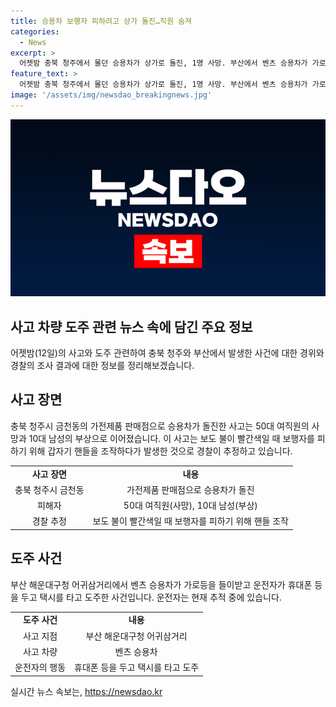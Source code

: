 ```yaml
---
title: 승용차 보행자 피하려고 상가 돌진…직원 숨져
categories:
  - News
excerpt: >
  어젯밤 충북 청주에서 몰던 승용차가 상가로 돌진, 1명 사망. 부산에서 벤츠 승용차가 가로등을 들이받고 운전자는 택시로 도주. 1명 사망, 추적 중. 사고 경위는 파악 중. (150자)
feature_text: >
  어젯밤 충북 청주에서 몰던 승용차가 상가로 돌진, 1명 사망. 부산에서 벤츠 승용차가 가로등을 들이받고 운전자는 택시로 도주. 1명 사망, 추적 중. 사고 경위는 파악 중. (150자)
image: '/assets/img/newsdao_breakingnews.jpg'
---
```


<p><img src="/assets/img/newsdao_breakingnews.jpg" alt="flaretime 속보" /></p>

<h2 data-ke-size="size26">사고 차량 도주 관련 뉴스 속에 담긴 주요 정보</h2>

<p data-ke-size="size16">어젯밤(12일)의 사고와 도주 관련하여 충북 청주와 부산에서 발생한 사건에 대한 경위와 경찰의 조사 결과에 대한 정보를 정리해보겠습니다.</p>

<h2 data-ke-size="size24">사고 장면</h2>

<p data-ke-size="size16">충북 청주시 금천동의 가전제품 판매점으로 승용차가 돌진한 사고는 50대 여직원의 사망과 10대 남성의 부상으로 이어졌습니다. 이 사고는 보도 불이 빨간색일 때 보행자를 피하기 위해 갑자기 핸들을 조작하다가 발생한 것으로 경찰이 추정하고 있습니다.</p>

<table>
    <tr>
        <td style="text-align: center; height: 17px;"><b>사고 장면</b></td>
        <td style="text-align: center; height: 17px;"><b>내용</b></td>
    </tr>
    <tr>
        <td style="text-align: center; height: 17px;">충북 청주시 금천동</td>
        <td style="text-align: center; height: 17px;">가전제품 판매점으로 승용차가 돌진</td>
    </tr>
    <tr>
        <td style="text-align: center; height: 17px;">피해자</td>
        <td style="text-align: center; height: 17px;">50대 여직원(사망), 10대 남성(부상)</td>
    </tr>
    <tr>
        <td style="text-align: center; height: 17px;">경찰 추정</td>
        <td style="text-align: center; height: 17px;">보도 불이 빨간색일 때 보행자를 피하기 위해 핸들 조작</td>
    </tr>
</table>

<h2 data-ke-size="size24">도주 사건</h2>

<p data-ke-size="size16">부산 해운대구청 어귀삼거리에서 벤츠 승용차가 가로등을 들이받고 운전자가 휴대폰 등을 두고 택시를 타고 도주한 사건입니다. 운전자는 현재 추적 중에 있습니다.</p>

<table>
    <tr>
        <td style="text-align: center; height: 17px;"><b>도주 사건</b></td>
        <td style="text-align: center; height: 17px;"><b>내용</b></td>
    </tr>
    <tr>
        <td style="text-align: center; height: 17px;">사고 지점</td>
        <td style="text-align: center; height: 17px;">부산 해운대구청 어귀삼거리</td>
    </tr>
    <tr>
        <td style="text-align: center; height: 17px;">사고 차량</td>
        <td style="text-align: center; height: 17px;">벤츠 승용차</td>
    </tr>
    <tr>
        <td style="text-align: center; height: 17px;">운전자의 행동</td>
        <td style="text-align: center; height: 17px;">휴대폰 등을 두고 택시를 타고 도주</td>
    </tr>
</table>
실시간 뉴스 속보는, <a href="https://newsdao.kr" rel="dofollow">https://newsdao.kr</a>


